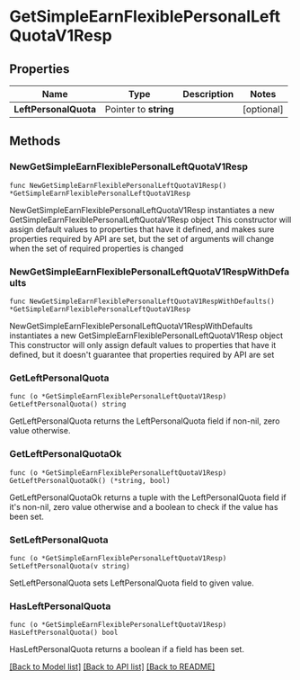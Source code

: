 # GetSimpleEarnFlexiblePersonalLeftQuotaV1Resp

## Properties

Name | Type | Description | Notes
------------ | ------------- | ------------- | -------------
**LeftPersonalQuota** | Pointer to **string** |  | [optional] 

## Methods

### NewGetSimpleEarnFlexiblePersonalLeftQuotaV1Resp

`func NewGetSimpleEarnFlexiblePersonalLeftQuotaV1Resp() *GetSimpleEarnFlexiblePersonalLeftQuotaV1Resp`

NewGetSimpleEarnFlexiblePersonalLeftQuotaV1Resp instantiates a new GetSimpleEarnFlexiblePersonalLeftQuotaV1Resp object
This constructor will assign default values to properties that have it defined,
and makes sure properties required by API are set, but the set of arguments
will change when the set of required properties is changed

### NewGetSimpleEarnFlexiblePersonalLeftQuotaV1RespWithDefaults

`func NewGetSimpleEarnFlexiblePersonalLeftQuotaV1RespWithDefaults() *GetSimpleEarnFlexiblePersonalLeftQuotaV1Resp`

NewGetSimpleEarnFlexiblePersonalLeftQuotaV1RespWithDefaults instantiates a new GetSimpleEarnFlexiblePersonalLeftQuotaV1Resp object
This constructor will only assign default values to properties that have it defined,
but it doesn't guarantee that properties required by API are set

### GetLeftPersonalQuota

`func (o *GetSimpleEarnFlexiblePersonalLeftQuotaV1Resp) GetLeftPersonalQuota() string`

GetLeftPersonalQuota returns the LeftPersonalQuota field if non-nil, zero value otherwise.

### GetLeftPersonalQuotaOk

`func (o *GetSimpleEarnFlexiblePersonalLeftQuotaV1Resp) GetLeftPersonalQuotaOk() (*string, bool)`

GetLeftPersonalQuotaOk returns a tuple with the LeftPersonalQuota field if it's non-nil, zero value otherwise
and a boolean to check if the value has been set.

### SetLeftPersonalQuota

`func (o *GetSimpleEarnFlexiblePersonalLeftQuotaV1Resp) SetLeftPersonalQuota(v string)`

SetLeftPersonalQuota sets LeftPersonalQuota field to given value.

### HasLeftPersonalQuota

`func (o *GetSimpleEarnFlexiblePersonalLeftQuotaV1Resp) HasLeftPersonalQuota() bool`

HasLeftPersonalQuota returns a boolean if a field has been set.


[[Back to Model list]](../README.md#documentation-for-models) [[Back to API list]](../README.md#documentation-for-api-endpoints) [[Back to README]](../README.md)


